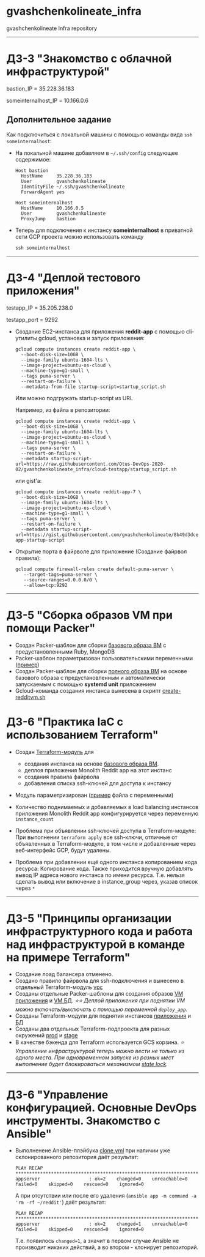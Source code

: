 # gvashchenkolineate_infra
gvashchenkolineate Infra repository

---

# ДЗ-3 "Знакомство с облачной инфраструктурой"

bastion_IP = 35.228.36.183

someinternalhost_IP = 10.166.0.6

## Дополнительное задание
Как подключиться с локальной машины с помощью команды вида `ssh someinternalhost`:

- На локальной машине добавляем в `~/.ssh/config` следующее содержимое:

    ```
    Host bastion
      HostName     35.228.36.183
      User         gvashchenkolineate
      IdentityFile ~/.ssh/gvashchenkolineate
      ForwardAgent yes

    Host someinternalhost
      HostName     10.166.0.5
      User         gvashchenkolineate
      ProxyJump    bastion
    ```
- Теперь для подключения к инстансу **someinternalhost** в приватной сети GCP проекта можно использовать команду
    ```
    ssh someinternalhost
    ```

---

# ДЗ-4 "Деплой тестового приложения"

testapp_IP = 35.205.238.0

testapp_port = 9292


 - Создание EC2-инстанса для приложения __reddit-app__ с помощью cli-утилиты gcloud,
   установка и запуск приложения:

    ```
    gcloud compute instances create reddit-app \
      --boot-disk-size=10GB \
      --image-family ubuntu-1604-lts \
      --image-project=ubuntu-os-cloud \
      --machine-type=g1-small \
      --tags puma-server \
      --restart-on-failure \
      --metadata-from-file startup-script=startup_script.sh
    ```

    Или можно подгружать startup-script из URL

    Например, из файла в репозитории:
    ```
    gcloud compute instances create reddit-app \
      --boot-disk-size=10GB \
      --image-family ubuntu-1604-lts \
      --image-project=ubuntu-os-cloud \
      --machine-type=g1-small \
      --tags puma-server \
      --restart-on-failure \
      --metadata startup-script-url=https://raw.githubusercontent.com/Otus-DevOps-2020-02/gvashchenkolineate_infra/cloud-testapp/startup_script.sh
    ```

    или gist'а:
    ```
    gcloud compute instances create reddit-app-7 \
      --boot-disk-size=10GB \
      --image-family ubuntu-1604-lts \
      --image-project=ubuntu-os-cloud \
      --machine-type=g1-small \
      --tags puma-server \
      --restart-on-failure \
      --metadata startup-script-url=https://gist.githubusercontent.com/gvashchenkolineate/8b49d3dce947eb5167985487443d09d5/raw/3c856d666df59a4ffef7adc3f441cface4949c1b/reddit-app-startup-script
    ```

 - Открытие порта в файрволе для приложение
   (Создание файрвол правила):
   ```
   gcloud compute firewall-rules create default-puma-server \
      --target-tags=puma-server \
      --source-ranges=0.0.0.0/0 \
      --allow=tcp:9292
   ```

---

# ДЗ-5 "Сборка образов VM при помощи Packer"

 - Создан Packer-шаблон для сборки [базового образа ВМ](./packer/ubuntu16.json) с предустановленными Ruby, MongoDB
 - Packer-шаблон параметризован пользовательскими переменными ([пример](./packer/variables.json.example))
 - Создан Packer-шаблон для сборки [полного образа ВМ](./packer/immutable.json) на основе базового образа с предустановленным и автоматически запускаемым
   с помощью **systemd unit** приложением
 - Gcloud-команда создания инстанса вынесена в скрипт [create-redditvm.sh](./config-scripts/create-redditvm.sh)

# ДЗ-6 "Практика IaC с использованием Terraform"

 - Создан [Terraform-модуль](./terraform/main.tf) для
    - создания инстанса на основе [базового образа ВМ](./packer/ubuntu16.json).
    - деплоя приложения Monolith Reddit app на этот инстанс
    - создания правила файрвола
    - добавления списка ssh-ключей для доступа к инстансу
 - Модуль параметризирован ([пример](./terraform/terraform.tfvars.example) файла с переменными)
 - Количество поднимаемых и добавляемых в load balancing инстансов приложения Monolith Reddit app
   конфигурируется через переменную `instance_count`

 - Проблема при объявлении ssh-ключей доступа в Terraform-модуле:
   При выполнении `terraform apply` все ssh-ключи, отличные от объявленных в Terraform-модуле,
   в том числе и добавленные через веб-интерфейс GCP, будут удалены.

 - Проблема при добавлении ещё одного инстанса копированием кода ресурса:
   Копирование кода. Также приходится вручную добавлять вывод IP адреса нового инстанса по имени ресурса.
   Т.е. нельзя сделать вывод или включение в instance_group через, указав список через `*`

---

# ДЗ-5 "Принципы организации инфраструктурного кода и работа над инфраструктурой в команде на примере Terraform"

 - Создание лоад балансера отменено.
 - Создано правило файрвола для ssh-подключения и вынесено в отдельный Terraform-модуль [vpc](./terraform/modules/vpc)
 - Созданы отдельные Packer-шаблоны для создания образов [VM приложения](./packer/app.json) и [VM БД](./packer/db.json).
   _⭐⭐ Деплой приложения при поднятии VM можно включать/выключать с помощью переменной `deploy_app`._
 - Созданы Terraform-модули для поднятия инстансов [приложения](./terraform/modules/app) и [БД](./terraform/modules/db)
 - Созданы два отдельных Terraform-подпроекта для разных окружений [prod](./terraform/prod) и [stage](./terraform/stage)
 - В качестве бэкенда для Terraform используется GCS корзина.
   _⭐ Управление инфраструктурой теперь можно вести не только из одного места._
   _При одновременном запуске из разных мест выполнение будет блокироваться механизмом [state lock](https://www.terraform.io/docs/state/locking.html)._

---

# ДЗ-6 "Управление конфигурацией. Основные DevOps инструменты. Знакомство с Ansible"

  - Выполненеие Ansible-плэйбука [clone.yml](./ansible/clone.yml)  при наличии уже склонированного репозитория
    даёт результат:
    ```
    PLAY RECAP **********************************************************************************************
    appserver                  : ok=2    changed=0    unreachable=0    failed=0    skipped=0    rescued=0    ignored=0
    ```
    А при отсутствии или после его удаления (`ansible app -m command -a 'rm -rf ~/reddit'`) даёт результат:
    ```
    PLAY RECAP **********************************************************************************************
    appserver                  : ok=2    changed=1    unreachable=0    failed=0    skipped=0    rescued=0    ignored=0
    ```
    Т.е. появилось `changed=1`, а значит в первом случае Ansible не производит никаких действий, а во втором - клонирует репозиторий.
